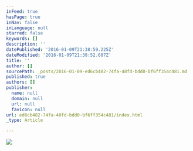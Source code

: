 ```yaml
---
inFeed: true
hasPage: true
inNav: false
inLanguage: null
starred: false
keywords: []
description: ''
datePublished: '2016-01-09T21:38:59.225Z'
dateModified: '2016-01-09T21:38:52.687Z'
title: ''
author: []
sourcePath: _posts/2016-01-09-ed6cb482-74fa-48fd-bdd0-bf6ff354c481.md
published: true
authors: []
publisher:
  name: null
  domain: null
  url: null
  favicon: null
url: ed6cb482-74fa-48fd-bdd0-bf6ff354c481/index.html
_type: Article

---
```

![](https://s3-us-west-2.amazonaws.com/the-grid-img/p/aedb7ab393714b8e42aca39eb609d92c68c17a57.jpg)